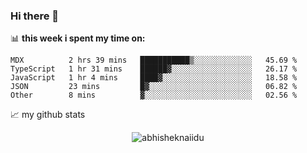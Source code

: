 ### Hi there 👋

<!--
**AlpacaSmall/AlpacaSmall** is a ✨ _special_ ✨ repository because its `README.md` (this file) appears on your GitHub profile.

Here are some ideas to get you started:

- 🔭 I’m currently working on ...
- 🌱 I’m currently learning ...
- 👯 I’m looking to collaborate on ...
- 🤔 I’m looking for help with ...
- 💬 Ask me about ...
- 📫 How to reach me: ...
- 😄 Pronouns: ...
- ⚡ Fun fact: ...
-->

📊 **this week i spent my time on:**
<!--START_SECTION:waka-->

```text
MDX          2 hrs 39 mins   ███████████▒░░░░░░░░░░░░░   45.69 %
TypeScript   1 hr 31 mins    ██████▓░░░░░░░░░░░░░░░░░░   26.17 %
JavaScript   1 hr 4 mins     ████▓░░░░░░░░░░░░░░░░░░░░   18.58 %
JSON         23 mins         █▓░░░░░░░░░░░░░░░░░░░░░░░   06.82 %
Other        8 mins          ▓░░░░░░░░░░░░░░░░░░░░░░░░   02.56 %
```

<!--END_SECTION:waka-->

📈 my github stats

<p align="center"> <img src="https://github-readme-stats.vercel.app/api?username=AlpacaSmall&show_icons=true&theme=gotham" alt="abhisheknaiidu" />
